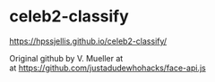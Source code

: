 # celeb2-classify


https://hpssjellis.github.io/celeb2-classify/



Original github by V. Mueller at  
at https://github.com/justadudewhohacks/face-api.js










